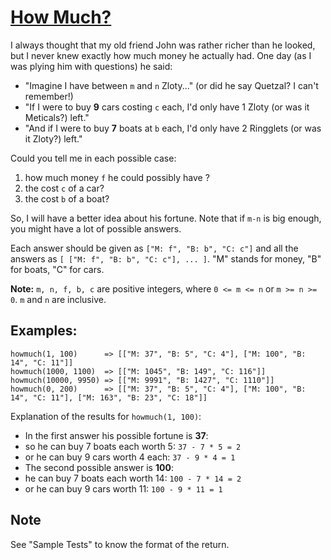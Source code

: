 # [How Much?](https://www.codewars.com/kata/how-much "https://www.codewars.com/kata/55b4d87a3766d9873a0000d4")

I always thought that my old friend John was rather richer than he looked, but I never knew exactly how much money he actually had. One day (as I was plying him with questions) he said:

* "Imagine I have between `m` and `n` Zloty..." (or did he say Quetzal? I can't remember!)
* "If I were to buy **9** cars costing `c` each, I'd only have 1 Zloty (or was it Meticals?) left."
* "And if I were to buy **7** boats at `b` each, I'd only have 2 Ringglets (or was it Zloty?) left."

Could you tell me in each possible case:

1. how much money `f` he could possibly have ?
2. the cost `c` of a car?
3. the cost `b` of a boat?

So, I will have a better idea about his fortune. Note that if `m-n` is big enough, you might have a lot of possible answers. 

Each answer should be given as `["M: f", "B: b", "C: c"]` and all the answers as `[ ["M: f", "B: b", "C: c"], ... ]`. "M" stands for money, "B" for boats, "C" for cars.

**Note:** `m, n, f, b, c` are positive integers, where `0 <= m <= n` or `m >= n >= 0`. `m` and `n` are inclusive.


## Examples:
```
howmuch(1, 100)      => [["M: 37", "B: 5", "C: 4"], ["M: 100", "B: 14", "C: 11"]]
howmuch(1000, 1100)  => [["M: 1045", "B: 149", "C: 116"]]
howmuch(10000, 9950) => [["M: 9991", "B: 1427", "C: 1110"]]
howmuch(0, 200)      => [["M: 37", "B: 5", "C: 4"], ["M: 100", "B: 14", "C: 11"], ["M: 163", "B: 23", "C: 18"]]
```

Explanation of the results for `howmuch(1, 100)`:

* In the first answer his possible fortune is **37**:
 * so he can buy 7 boats each worth 5: `37 - 7 * 5 = 2`
 * or he can buy 9 cars worth 4 each: `37 - 9 * 4 = 1`
* The second possible answer is **100**:
 * he can buy 7 boats each worth 14: `100 - 7 * 14 = 2`
 * or he can buy 9 cars worth 11: `100 - 9 * 11 = 1`

## Note
See "Sample Tests" to know the format of the return.
